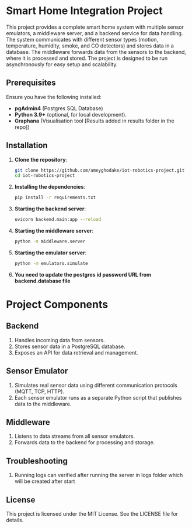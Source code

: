 # Smart Home Integration Project

This project provides a complete smart home system with multiple sensor emulators, a middleware server, and a backend service for data handling. The system communicates with different sensor types (motion, temperature, humidity, smoke, and CO detectors) and stores data in a database. The middleware forwards data from the sensors to the backend, where it is processed and stored. The project is designed to be run asynchronously for easy setup and scalability.


## Prerequisites

Ensure you have the following installed:
- **pgAdmin4** (Postgres SQL Database)
- **Python 3.9+** (optional, for local development).
- **Graphana** (Visualisation tool [Results added in results folder in the repo])

## Installation

1. **Clone the repository**:
   ```bash
   git clone https://github.com/ameyghodake/iot-robotics-project.git
   cd iot-robotics-project

2. **Installing the dependencies**:
   ```bash
   pip install -r requirements.txt

3. **Starting the backend server**:
   ```bash
   uvicorn backend.main:app --reload

4. **Starting the middleware server**:
   ```bash
   python -m middleware.server

5. **Starting the emulator server**:
   ```bash
   python -m emulators.simulate

6. **You need to update the postgres id password URL from backend.database file**

# Project Components
## Backend
1. Handles incoming data from sensors.
2. Stores sensor data in a PostgreSQL database.
3. Exposes an API for data retrieval and management.

## Sensor Emulator
1. Simulates real sensor data using different communication protocols (MQTT, TCP, HTTP).
2. Each sensor emulator runs as a separate Python script that publishes data to the middleware.

## Middleware
1. Listens to data streams from all sensor emulators.
2. Forwards data to the backend for processing and storage.

## Troubleshooting
1. Running logs can verified after running the server in logs folder which will be created after start

## License
This project is licensed under the MIT License. See the LICENSE file for details.